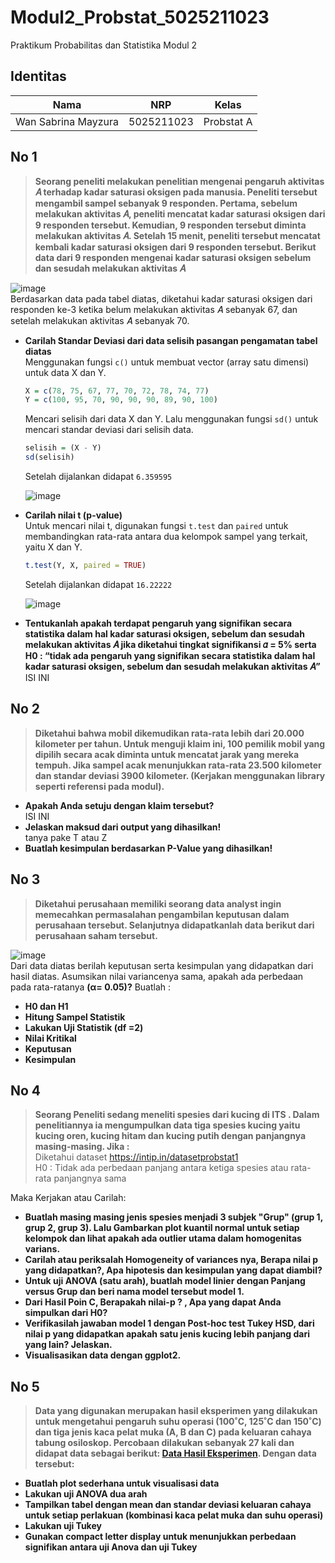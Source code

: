 # Modul2_Probstat_5025211023
Praktikum Probabilitas dan Statistika Modul 2

## Identitas
| Nama                | NRP        | Kelas     |
| ---                 | ---        | ----------|
| Wan Sabrina Mayzura | 5025211023 |Probstat A |

## No 1
>**Seorang peneliti melakukan penelitian mengenai pengaruh aktivitas 𝐴 terhadap kadar saturasi oksigen pada manusia. Peneliti tersebut mengambil sampel sebanyak 9 responden. Pertama, sebelum melakukan aktivitas 𝐴, peneliti mencatat kadar saturasi oksigen dari 9 responden tersebut. Kemudian, 9 responden tersebut diminta melakukan aktivitas 𝐴. Setelah 15 menit, peneliti tersebut mencatat kembali kadar saturasi oksigen dari 9 responden tersebut. Berikut data dari 9 responden mengenai kadar saturasi oksigen sebelum dan sesudah melakukan aktivitas 𝐴** <br />

![image](https://user-images.githubusercontent.com/90106865/206866294-54637825-a248-473a-9f1c-6afa35d4ef65.png)<br />
Berdasarkan data pada tabel diatas, diketahui kadar saturasi oksigen dari responden ke-3 ketika belum melakukan aktivitas 𝐴 sebanyak 67, dan setelah melakukan aktivitas 𝐴 sebanyak 70.
* **Carilah Standar Deviasi dari data selisih pasangan pengamatan tabel diatas** <br />
    Menggunakan fungsi ```c()``` untuk membuat vector (array satu dimensi) untuk data X dan Y. <br />
    
    ```R
    X = c(78, 75, 67, 77, 70, 72, 78, 74, 77)
    Y = c(100, 95, 70, 90, 90, 90, 89, 90, 100)
    ```
    Mencari selisih dari data X dan Y. Lalu menggunakan fungsi ```sd()``` untuk mencari standar deviasi  dari selisih data.
    ```R
    selisih = (X - Y)
    sd(selisih)
    ```
    Setelah dijalankan didapat ```6.359595```
    
    ![image](https://user-images.githubusercontent.com/90106865/206868228-d3872c79-49f0-4705-9879-ed7e9330b0b4.png)

* **Carilah nilai t (p-value)** <br />
    Untuk mencari nilai t, digunakan fungsi ```t.test``` dan ```paired``` untuk membandingkan rata-rata antara dua kelompok sampel yang terkait, yaitu X dan Y.
    ```R
    t.test(Y, X, paired = TRUE)
    ```
    Setelah dijalankan didapat ```16.22222 ```
    
    ![image](https://user-images.githubusercontent.com/90106865/206868699-08b3195d-b362-4612-b27d-0f28d115bb03.png)

* **Tentukanlah apakah terdapat pengaruh yang signifikan secara statistika dalam hal kadar saturasi oksigen, sebelum dan sesudah melakukan aktivitas 𝐴 jika diketahui tingkat signifikansi 𝛼 = 5% serta H0 : “tidak ada pengaruh yang signifikan secara statistika dalam hal kadar saturasi oksigen, sebelum dan sesudah melakukan aktivitas 𝐴”** <br />
    ISI INI

## No 2
>**Diketahui bahwa mobil dikemudikan rata-rata lebih dari 20.000 kilometer per tahun. Untuk menguji klaim ini, 100 pemilik mobil yang dipilih secara acak diminta untuk mencatat jarak yang mereka tempuh. Jika sampel acak menunjukkan rata-rata 23.500 kilometer dan standar deviasi 3900 kilometer. (Kerjakan menggunakan library seperti referensi pada modul).** <br />
* **Apakah Anda setuju dengan klaim tersebut?** <br />
    ISI INI
* **Jelaskan maksud dari output yang dihasilkan!** <br />
    tanya pake T atau Z
* **Buatlah kesimpulan berdasarkan P-Value yang dihasilkan!** <br />

## No 3
>**Diketahui perusahaan memiliki seorang data analyst ingin memecahkan permasalahan pengambilan keputusan dalam perusahaan tersebut. Selanjutnya didapatkanlah data berikut dari perusahaan saham tersebut.** <br />

![image](https://user-images.githubusercontent.com/90106865/206866754-294cf7ff-3b2a-452a-b3c7-1dfee1fef2bc.png)<br />
Dari data diatas berilah keputusan serta kesimpulan yang didapatkan dari hasil diatas. Asumsikan nilai variancenya sama, apakah ada perbedaan pada rata-ratanya **(α= 0.05)?** Buatlah :
* **H0 dan H1** <br />
* **Hitung Sampel Statistik** <br />
* **Lakukan Uji Statistik (df =2)** <br />
* **Nilai Kritikal** <br />
* **Keputusan** <br />
* **Kesimpulan** <br />

## No 4
>**Seorang Peneliti sedang meneliti spesies dari kucing di ITS . Dalam penelitiannya ia mengumpulkan data tiga spesies kucing yaitu kucing oren, kucing hitam dan kucing putih dengan panjangnya masing-masing. Jika :** <br />
Diketahui dataset https://intip.in/datasetprobstat1 <br />
H0 : Tidak ada perbedaan panjang antara ketiga spesies atau rata-rata panjangnya sama <br />

Maka Kerjakan atau Carilah:<br />
* **Buatlah masing masing jenis spesies menjadi 3 subjek "Grup" (grup 1, grup 2, grup 3). Lalu Gambarkan plot kuantil normal untuk setiap kelompok dan lihat apakah ada outlier utama dalam homogenitas varians.** <br />
* **Carilah atau periksalah Homogeneity of variances nya, Berapa nilai p yang didapatkan?, Apa hipotesis dan kesimpulan yang dapat diambil?** <br />
* **Untuk uji ANOVA (satu arah), buatlah model linier dengan Panjang versus Grup dan beri nama model tersebut model 1.** <br />
* **Dari Hasil Poin C, Berapakah nilai-p ? , Apa yang dapat Anda simpulkan dari H0?** <br />
* **Verifikasilah jawaban model 1 dengan Post-hoc test Tukey HSD, dari nilai p yang didapatkan apakah satu jenis kucing lebih panjang dari yang lain? Jelaskan.** <br />
* **Visualisasikan data dengan ggplot2.** <br />

## No 5
>**Data yang digunakan merupakan hasil eksperimen yang dilakukan untuk mengetahui pengaruh suhu operasi (100˚C, 125˚C dan 150˚C) dan tiga jenis kaca pelat muka (A, B dan C) pada keluaran cahaya tabung osiloskop. Percobaan dilakukan sebanyak 27 kali dan didapat data sebagai berikut: [Data Hasil Eksperimen](https://drive.google.com/file/d/1aLUOdw_LVJq6VQrQEkuQhZ8FW43FemTJ/view). Dengan data tersebut:** <br />
* **Buatlah plot sederhana untuk visualisasi data** <br />
* **Lakukan uji ANOVA dua arah** <br />
* **Tampilkan tabel dengan mean dan standar deviasi keluaran cahaya untuk setiap perlakuan (kombinasi kaca pelat muka dan suhu operasi)** <br />
* **Lakukan uji Tukey** <br />
* **Gunakan compact letter display untuk menunjukkan perbedaan signifikan antara uji Anova dan uji Tukey** <br />
